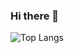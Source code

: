 ### Hi there 👋





![Top Langs](https://github-readme-stats.vercel.app/api/top-langs/?username=kayjlou&langs_count=8&layout=compact)





<!--
**kayjlou/kayjlou** is a ✨ _special_ ✨ repository because its `README.md` (this file) appears on your GitHub profile.

Here are some ideas to get you started:

- 🔭 I’m currently working at Innovative Drive as a Software Developer based in Reno, NV
- 🌱 I’m currently learning more electrical engineering lingo along with C programming.
- 📫 How to reach me: 
- ⚡ Fun fact: I've lived in 6 different states!
-->
